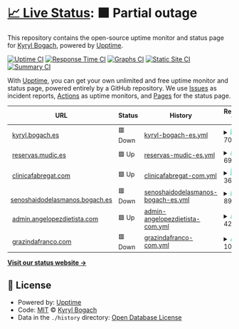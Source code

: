 # [📈 Live Status](https://status.bogach.es): <!--live status--> **🟧 Partial outage**

This repository contains the open-source uptime monitor and status page for [Kyryl Bogach](www.kyryl.bogach.es), powered by [Upptime](https://github.com/upptime/upptime).

[![Uptime CI](https://github.com/kyryl-bogach/upptime/workflows/Uptime%20CI/badge.svg)](https://github.com/kyryl-bogach/upptime/actions?query=workflow%3A%22Uptime+CI%22)
[![Response Time CI](https://github.com/kyryl-bogach/upptime/workflows/Response%20Time%20CI/badge.svg)](https://github.com/kyryl-bogach/upptime/actions?query=workflow%3A%22Response+Time+CI%22)
[![Graphs CI](https://github.com/kyryl-bogach/upptime/workflows/Graphs%20CI/badge.svg)](https://github.com/kyryl-bogach/upptime/actions?query=workflow%3A%22Graphs+CI%22)
[![Static Site CI](https://github.com/kyryl-bogach/upptime/workflows/Static%20Site%20CI/badge.svg)](https://github.com/kyryl-bogach/upptime/actions?query=workflow%3A%22Static+Site+CI%22)
[![Summary CI](https://github.com/kyryl-bogach/upptime/workflows/Summary%20CI/badge.svg)](https://github.com/kyryl-bogach/upptime/actions?query=workflow%3A%22Summary+CI%22)

With [Upptime](https://upptime.js.org), you can get your own unlimited and free uptime monitor and status page, powered entirely by a GitHub repository. We use [Issues](https://github.com/kyryl-bogach/upptime/issues) as incident reports, [Actions](https://github.com/kyryl-bogach/upptime/actions) as uptime monitors, and [Pages](https://status.bogach.es) for the status page.

<!--start: status pages-->
<!-- This summary is generated by Upptime (https://github.com/upptime/upptime) -->
<!-- Do not edit this manually, your changes will be overwritten -->
<!-- prettier-ignore -->
| URL | Status | History | Response Time | Uptime |
| --- | ------ | ------- | ------------- | ------ |
| <img alt="" src="https://icons.duckduckgo.com/ip3/kyryl.bogach.es.ico" height="13"> [kyryl.bogach.es](https://kyryl.bogach.es) | 🟥 Down | [kyryl-bogach-es.yml](https://github.com/kyryl-bogach/upptime/commits/HEAD/history/kyryl-bogach-es.yml) | <details><summary><img alt="Response time graph" src="./graphs/kyryl-bogach-es/response-time-week.png" height="20"> 706ms</summary><br><a href="https://status.bogach.es/history/kyryl-bogach-es"><img alt="Response time 764" src="https://img.shields.io/endpoint?url=https%3A%2F%2Fraw.githubusercontent.com%2Fkyryl-bogach%2Fupptime%2FHEAD%2Fapi%2Fkyryl-bogach-es%2Fresponse-time.json"></a><br><a href="https://status.bogach.es/history/kyryl-bogach-es"><img alt="24-hour response time 573" src="https://img.shields.io/endpoint?url=https%3A%2F%2Fraw.githubusercontent.com%2Fkyryl-bogach%2Fupptime%2FHEAD%2Fapi%2Fkyryl-bogach-es%2Fresponse-time-day.json"></a><br><a href="https://status.bogach.es/history/kyryl-bogach-es"><img alt="7-day response time 706" src="https://img.shields.io/endpoint?url=https%3A%2F%2Fraw.githubusercontent.com%2Fkyryl-bogach%2Fupptime%2FHEAD%2Fapi%2Fkyryl-bogach-es%2Fresponse-time-week.json"></a><br><a href="https://status.bogach.es/history/kyryl-bogach-es"><img alt="30-day response time 746" src="https://img.shields.io/endpoint?url=https%3A%2F%2Fraw.githubusercontent.com%2Fkyryl-bogach%2Fupptime%2FHEAD%2Fapi%2Fkyryl-bogach-es%2Fresponse-time-month.json"></a><br><a href="https://status.bogach.es/history/kyryl-bogach-es"><img alt="1-year response time 779" src="https://img.shields.io/endpoint?url=https%3A%2F%2Fraw.githubusercontent.com%2Fkyryl-bogach%2Fupptime%2FHEAD%2Fapi%2Fkyryl-bogach-es%2Fresponse-time-year.json"></a></details> | <details><summary><a href="https://status.bogach.es/history/kyryl-bogach-es">88.40%</a></summary><a href="https://status.bogach.es/history/kyryl-bogach-es"><img alt="All-time uptime 99.88%" src="https://img.shields.io/endpoint?url=https%3A%2F%2Fraw.githubusercontent.com%2Fkyryl-bogach%2Fupptime%2FHEAD%2Fapi%2Fkyryl-bogach-es%2Fuptime.json"></a><br><a href="https://status.bogach.es/history/kyryl-bogach-es"><img alt="24-hour uptime 99.99%" src="https://img.shields.io/endpoint?url=https%3A%2F%2Fraw.githubusercontent.com%2Fkyryl-bogach%2Fupptime%2FHEAD%2Fapi%2Fkyryl-bogach-es%2Fuptime-day.json"></a><br><a href="https://status.bogach.es/history/kyryl-bogach-es"><img alt="7-day uptime 88.40%" src="https://img.shields.io/endpoint?url=https%3A%2F%2Fraw.githubusercontent.com%2Fkyryl-bogach%2Fupptime%2FHEAD%2Fapi%2Fkyryl-bogach-es%2Fuptime-week.json"></a><br><a href="https://status.bogach.es/history/kyryl-bogach-es"><img alt="30-day uptime 97.33%" src="https://img.shields.io/endpoint?url=https%3A%2F%2Fraw.githubusercontent.com%2Fkyryl-bogach%2Fupptime%2FHEAD%2Fapi%2Fkyryl-bogach-es%2Fuptime-month.json"></a><br><a href="https://status.bogach.es/history/kyryl-bogach-es"><img alt="1-year uptime 99.75%" src="https://img.shields.io/endpoint?url=https%3A%2F%2Fraw.githubusercontent.com%2Fkyryl-bogach%2Fupptime%2FHEAD%2Fapi%2Fkyryl-bogach-es%2Fuptime-year.json"></a></details>
| <img alt="" src="https://icons.duckduckgo.com/ip3/reservas.mudic.es.ico" height="13"> [reservas.mudic.es](https://reservas.mudic.es) | 🟩 Up | [reservas-mudic-es.yml](https://github.com/kyryl-bogach/upptime/commits/HEAD/history/reservas-mudic-es.yml) | <details><summary><img alt="Response time graph" src="./graphs/reservas-mudic-es/response-time-week.png" height="20"> 690ms</summary><br><a href="https://status.bogach.es/history/reservas-mudic-es"><img alt="Response time 690" src="https://img.shields.io/endpoint?url=https%3A%2F%2Fraw.githubusercontent.com%2Fkyryl-bogach%2Fupptime%2FHEAD%2Fapi%2Freservas-mudic-es%2Fresponse-time.json"></a><br><a href="https://status.bogach.es/history/reservas-mudic-es"><img alt="24-hour response time 664" src="https://img.shields.io/endpoint?url=https%3A%2F%2Fraw.githubusercontent.com%2Fkyryl-bogach%2Fupptime%2FHEAD%2Fapi%2Freservas-mudic-es%2Fresponse-time-day.json"></a><br><a href="https://status.bogach.es/history/reservas-mudic-es"><img alt="7-day response time 690" src="https://img.shields.io/endpoint?url=https%3A%2F%2Fraw.githubusercontent.com%2Fkyryl-bogach%2Fupptime%2FHEAD%2Fapi%2Freservas-mudic-es%2Fresponse-time-week.json"></a><br><a href="https://status.bogach.es/history/reservas-mudic-es"><img alt="30-day response time 720" src="https://img.shields.io/endpoint?url=https%3A%2F%2Fraw.githubusercontent.com%2Fkyryl-bogach%2Fupptime%2FHEAD%2Fapi%2Freservas-mudic-es%2Fresponse-time-month.json"></a><br><a href="https://status.bogach.es/history/reservas-mudic-es"><img alt="1-year response time 694" src="https://img.shields.io/endpoint?url=https%3A%2F%2Fraw.githubusercontent.com%2Fkyryl-bogach%2Fupptime%2FHEAD%2Fapi%2Freservas-mudic-es%2Fresponse-time-year.json"></a></details> | <details><summary><a href="https://status.bogach.es/history/reservas-mudic-es">100.00%</a></summary><a href="https://status.bogach.es/history/reservas-mudic-es"><img alt="All-time uptime 99.98%" src="https://img.shields.io/endpoint?url=https%3A%2F%2Fraw.githubusercontent.com%2Fkyryl-bogach%2Fupptime%2FHEAD%2Fapi%2Freservas-mudic-es%2Fuptime.json"></a><br><a href="https://status.bogach.es/history/reservas-mudic-es"><img alt="24-hour uptime 100.00%" src="https://img.shields.io/endpoint?url=https%3A%2F%2Fraw.githubusercontent.com%2Fkyryl-bogach%2Fupptime%2FHEAD%2Fapi%2Freservas-mudic-es%2Fuptime-day.json"></a><br><a href="https://status.bogach.es/history/reservas-mudic-es"><img alt="7-day uptime 100.00%" src="https://img.shields.io/endpoint?url=https%3A%2F%2Fraw.githubusercontent.com%2Fkyryl-bogach%2Fupptime%2FHEAD%2Fapi%2Freservas-mudic-es%2Fuptime-week.json"></a><br><a href="https://status.bogach.es/history/reservas-mudic-es"><img alt="30-day uptime 100.00%" src="https://img.shields.io/endpoint?url=https%3A%2F%2Fraw.githubusercontent.com%2Fkyryl-bogach%2Fupptime%2FHEAD%2Fapi%2Freservas-mudic-es%2Fuptime-month.json"></a><br><a href="https://status.bogach.es/history/reservas-mudic-es"><img alt="1-year uptime 99.96%" src="https://img.shields.io/endpoint?url=https%3A%2F%2Fraw.githubusercontent.com%2Fkyryl-bogach%2Fupptime%2FHEAD%2Fapi%2Freservas-mudic-es%2Fuptime-year.json"></a></details>
| <img alt="" src="https://icons.duckduckgo.com/ip3/clinicafabregat.com.ico" height="13"> [clinicafabregat.com](https://clinicafabregat.com) | 🟩 Up | [clinicafabregat-com.yml](https://github.com/kyryl-bogach/upptime/commits/HEAD/history/clinicafabregat-com.yml) | <details><summary><img alt="Response time graph" src="./graphs/clinicafabregat-com/response-time-week.png" height="20"> 3622ms</summary><br><a href="https://status.bogach.es/history/clinicafabregat-com"><img alt="Response time 7016" src="https://img.shields.io/endpoint?url=https%3A%2F%2Fraw.githubusercontent.com%2Fkyryl-bogach%2Fupptime%2FHEAD%2Fapi%2Fclinicafabregat-com%2Fresponse-time.json"></a><br><a href="https://status.bogach.es/history/clinicafabregat-com"><img alt="24-hour response time 5834" src="https://img.shields.io/endpoint?url=https%3A%2F%2Fraw.githubusercontent.com%2Fkyryl-bogach%2Fupptime%2FHEAD%2Fapi%2Fclinicafabregat-com%2Fresponse-time-day.json"></a><br><a href="https://status.bogach.es/history/clinicafabregat-com"><img alt="7-day response time 3622" src="https://img.shields.io/endpoint?url=https%3A%2F%2Fraw.githubusercontent.com%2Fkyryl-bogach%2Fupptime%2FHEAD%2Fapi%2Fclinicafabregat-com%2Fresponse-time-week.json"></a><br><a href="https://status.bogach.es/history/clinicafabregat-com"><img alt="30-day response time 6929" src="https://img.shields.io/endpoint?url=https%3A%2F%2Fraw.githubusercontent.com%2Fkyryl-bogach%2Fupptime%2FHEAD%2Fapi%2Fclinicafabregat-com%2Fresponse-time-month.json"></a><br><a href="https://status.bogach.es/history/clinicafabregat-com"><img alt="1-year response time 7018" src="https://img.shields.io/endpoint?url=https%3A%2F%2Fraw.githubusercontent.com%2Fkyryl-bogach%2Fupptime%2FHEAD%2Fapi%2Fclinicafabregat-com%2Fresponse-time-year.json"></a></details> | <details><summary><a href="https://status.bogach.es/history/clinicafabregat-com">100.00%</a></summary><a href="https://status.bogach.es/history/clinicafabregat-com"><img alt="All-time uptime 98.41%" src="https://img.shields.io/endpoint?url=https%3A%2F%2Fraw.githubusercontent.com%2Fkyryl-bogach%2Fupptime%2FHEAD%2Fapi%2Fclinicafabregat-com%2Fuptime.json"></a><br><a href="https://status.bogach.es/history/clinicafabregat-com"><img alt="24-hour uptime 100.00%" src="https://img.shields.io/endpoint?url=https%3A%2F%2Fraw.githubusercontent.com%2Fkyryl-bogach%2Fupptime%2FHEAD%2Fapi%2Fclinicafabregat-com%2Fuptime-day.json"></a><br><a href="https://status.bogach.es/history/clinicafabregat-com"><img alt="7-day uptime 100.00%" src="https://img.shields.io/endpoint?url=https%3A%2F%2Fraw.githubusercontent.com%2Fkyryl-bogach%2Fupptime%2FHEAD%2Fapi%2Fclinicafabregat-com%2Fuptime-week.json"></a><br><a href="https://status.bogach.es/history/clinicafabregat-com"><img alt="30-day uptime 96.59%" src="https://img.shields.io/endpoint?url=https%3A%2F%2Fraw.githubusercontent.com%2Fkyryl-bogach%2Fupptime%2FHEAD%2Fapi%2Fclinicafabregat-com%2Fuptime-month.json"></a><br><a href="https://status.bogach.es/history/clinicafabregat-com"><img alt="1-year uptime 95.97%" src="https://img.shields.io/endpoint?url=https%3A%2F%2Fraw.githubusercontent.com%2Fkyryl-bogach%2Fupptime%2FHEAD%2Fapi%2Fclinicafabregat-com%2Fuptime-year.json"></a></details>
| <img alt="" src="https://icons.duckduckgo.com/ip3/senoshaidodelasmanos.bogach.es.ico" height="13"> [senoshaidodelasmanos.bogach.es](https://senoshaidodelasmanos.bogach.es/) | 🟥 Down | [senoshaidodelasmanos-bogach-es.yml](https://github.com/kyryl-bogach/upptime/commits/HEAD/history/senoshaidodelasmanos-bogach-es.yml) | <details><summary><img alt="Response time graph" src="./graphs/senoshaidodelasmanos-bogach-es/response-time-week.png" height="20"> 894ms</summary><br><a href="https://status.bogach.es/history/senoshaidodelasmanos-bogach-es"><img alt="Response time 994" src="https://img.shields.io/endpoint?url=https%3A%2F%2Fraw.githubusercontent.com%2Fkyryl-bogach%2Fupptime%2FHEAD%2Fapi%2Fsenoshaidodelasmanos-bogach-es%2Fresponse-time.json"></a><br><a href="https://status.bogach.es/history/senoshaidodelasmanos-bogach-es"><img alt="24-hour response time 678" src="https://img.shields.io/endpoint?url=https%3A%2F%2Fraw.githubusercontent.com%2Fkyryl-bogach%2Fupptime%2FHEAD%2Fapi%2Fsenoshaidodelasmanos-bogach-es%2Fresponse-time-day.json"></a><br><a href="https://status.bogach.es/history/senoshaidodelasmanos-bogach-es"><img alt="7-day response time 894" src="https://img.shields.io/endpoint?url=https%3A%2F%2Fraw.githubusercontent.com%2Fkyryl-bogach%2Fupptime%2FHEAD%2Fapi%2Fsenoshaidodelasmanos-bogach-es%2Fresponse-time-week.json"></a><br><a href="https://status.bogach.es/history/senoshaidodelasmanos-bogach-es"><img alt="30-day response time 947" src="https://img.shields.io/endpoint?url=https%3A%2F%2Fraw.githubusercontent.com%2Fkyryl-bogach%2Fupptime%2FHEAD%2Fapi%2Fsenoshaidodelasmanos-bogach-es%2Fresponse-time-month.json"></a><br><a href="https://status.bogach.es/history/senoshaidodelasmanos-bogach-es"><img alt="1-year response time 994" src="https://img.shields.io/endpoint?url=https%3A%2F%2Fraw.githubusercontent.com%2Fkyryl-bogach%2Fupptime%2FHEAD%2Fapi%2Fsenoshaidodelasmanos-bogach-es%2Fresponse-time-year.json"></a></details> | <details><summary><a href="https://status.bogach.es/history/senoshaidodelasmanos-bogach-es">88.32%</a></summary><a href="https://status.bogach.es/history/senoshaidodelasmanos-bogach-es"><img alt="All-time uptime 99.72%" src="https://img.shields.io/endpoint?url=https%3A%2F%2Fraw.githubusercontent.com%2Fkyryl-bogach%2Fupptime%2FHEAD%2Fapi%2Fsenoshaidodelasmanos-bogach-es%2Fuptime.json"></a><br><a href="https://status.bogach.es/history/senoshaidodelasmanos-bogach-es"><img alt="24-hour uptime 99.98%" src="https://img.shields.io/endpoint?url=https%3A%2F%2Fraw.githubusercontent.com%2Fkyryl-bogach%2Fupptime%2FHEAD%2Fapi%2Fsenoshaidodelasmanos-bogach-es%2Fuptime-day.json"></a><br><a href="https://status.bogach.es/history/senoshaidodelasmanos-bogach-es"><img alt="7-day uptime 88.32%" src="https://img.shields.io/endpoint?url=https%3A%2F%2Fraw.githubusercontent.com%2Fkyryl-bogach%2Fupptime%2FHEAD%2Fapi%2Fsenoshaidodelasmanos-bogach-es%2Fuptime-week.json"></a><br><a href="https://status.bogach.es/history/senoshaidodelasmanos-bogach-es"><img alt="30-day uptime 97.31%" src="https://img.shields.io/endpoint?url=https%3A%2F%2Fraw.githubusercontent.com%2Fkyryl-bogach%2Fupptime%2FHEAD%2Fapi%2Fsenoshaidodelasmanos-bogach-es%2Fuptime-month.json"></a><br><a href="https://status.bogach.es/history/senoshaidodelasmanos-bogach-es"><img alt="1-year uptime 99.72%" src="https://img.shields.io/endpoint?url=https%3A%2F%2Fraw.githubusercontent.com%2Fkyryl-bogach%2Fupptime%2FHEAD%2Fapi%2Fsenoshaidodelasmanos-bogach-es%2Fuptime-year.json"></a></details>
| <img alt="" src="https://icons.duckduckgo.com/ip3/admin.angelopezdietista.com.ico" height="13"> [admin.angelopezdietista.com](https://admin.angelopezdietista.com) | 🟩 Up | [admin-angelopezdietista-com.yml](https://github.com/kyryl-bogach/upptime/commits/HEAD/history/admin-angelopezdietista-com.yml) | <details><summary><img alt="Response time graph" src="./graphs/admin-angelopezdietista-com/response-time-week.png" height="20"> 425ms</summary><br><a href="https://status.bogach.es/history/admin-angelopezdietista-com"><img alt="Response time 468" src="https://img.shields.io/endpoint?url=https%3A%2F%2Fraw.githubusercontent.com%2Fkyryl-bogach%2Fupptime%2FHEAD%2Fapi%2Fadmin-angelopezdietista-com%2Fresponse-time.json"></a><br><a href="https://status.bogach.es/history/admin-angelopezdietista-com"><img alt="24-hour response time 396" src="https://img.shields.io/endpoint?url=https%3A%2F%2Fraw.githubusercontent.com%2Fkyryl-bogach%2Fupptime%2FHEAD%2Fapi%2Fadmin-angelopezdietista-com%2Fresponse-time-day.json"></a><br><a href="https://status.bogach.es/history/admin-angelopezdietista-com"><img alt="7-day response time 425" src="https://img.shields.io/endpoint?url=https%3A%2F%2Fraw.githubusercontent.com%2Fkyryl-bogach%2Fupptime%2FHEAD%2Fapi%2Fadmin-angelopezdietista-com%2Fresponse-time-week.json"></a><br><a href="https://status.bogach.es/history/admin-angelopezdietista-com"><img alt="30-day response time 466" src="https://img.shields.io/endpoint?url=https%3A%2F%2Fraw.githubusercontent.com%2Fkyryl-bogach%2Fupptime%2FHEAD%2Fapi%2Fadmin-angelopezdietista-com%2Fresponse-time-month.json"></a><br><a href="https://status.bogach.es/history/admin-angelopezdietista-com"><img alt="1-year response time 467" src="https://img.shields.io/endpoint?url=https%3A%2F%2Fraw.githubusercontent.com%2Fkyryl-bogach%2Fupptime%2FHEAD%2Fapi%2Fadmin-angelopezdietista-com%2Fresponse-time-year.json"></a></details> | <details><summary><a href="https://status.bogach.es/history/admin-angelopezdietista-com">100.00%</a></summary><a href="https://status.bogach.es/history/admin-angelopezdietista-com"><img alt="All-time uptime 99.97%" src="https://img.shields.io/endpoint?url=https%3A%2F%2Fraw.githubusercontent.com%2Fkyryl-bogach%2Fupptime%2FHEAD%2Fapi%2Fadmin-angelopezdietista-com%2Fuptime.json"></a><br><a href="https://status.bogach.es/history/admin-angelopezdietista-com"><img alt="24-hour uptime 100.00%" src="https://img.shields.io/endpoint?url=https%3A%2F%2Fraw.githubusercontent.com%2Fkyryl-bogach%2Fupptime%2FHEAD%2Fapi%2Fadmin-angelopezdietista-com%2Fuptime-day.json"></a><br><a href="https://status.bogach.es/history/admin-angelopezdietista-com"><img alt="7-day uptime 100.00%" src="https://img.shields.io/endpoint?url=https%3A%2F%2Fraw.githubusercontent.com%2Fkyryl-bogach%2Fupptime%2FHEAD%2Fapi%2Fadmin-angelopezdietista-com%2Fuptime-week.json"></a><br><a href="https://status.bogach.es/history/admin-angelopezdietista-com"><img alt="30-day uptime 100.00%" src="https://img.shields.io/endpoint?url=https%3A%2F%2Fraw.githubusercontent.com%2Fkyryl-bogach%2Fupptime%2FHEAD%2Fapi%2Fadmin-angelopezdietista-com%2Fuptime-month.json"></a><br><a href="https://status.bogach.es/history/admin-angelopezdietista-com"><img alt="1-year uptime 99.99%" src="https://img.shields.io/endpoint?url=https%3A%2F%2Fraw.githubusercontent.com%2Fkyryl-bogach%2Fupptime%2FHEAD%2Fapi%2Fadmin-angelopezdietista-com%2Fuptime-year.json"></a></details>
| <img alt="" src="https://icons.duckduckgo.com/ip3/grazindafranco.com.ico" height="13"> [grazindafranco.com](https://grazindafranco.com) | 🟥 Down | [grazindafranco-com.yml](https://github.com/kyryl-bogach/upptime/commits/HEAD/history/grazindafranco-com.yml) | <details><summary><img alt="Response time graph" src="./graphs/grazindafranco-com/response-time-week.png" height="20"> 1095ms</summary><br><a href="https://status.bogach.es/history/grazindafranco-com"><img alt="Response time 1258" src="https://img.shields.io/endpoint?url=https%3A%2F%2Fraw.githubusercontent.com%2Fkyryl-bogach%2Fupptime%2FHEAD%2Fapi%2Fgrazindafranco-com%2Fresponse-time.json"></a><br><a href="https://status.bogach.es/history/grazindafranco-com"><img alt="24-hour response time 850" src="https://img.shields.io/endpoint?url=https%3A%2F%2Fraw.githubusercontent.com%2Fkyryl-bogach%2Fupptime%2FHEAD%2Fapi%2Fgrazindafranco-com%2Fresponse-time-day.json"></a><br><a href="https://status.bogach.es/history/grazindafranco-com"><img alt="7-day response time 1095" src="https://img.shields.io/endpoint?url=https%3A%2F%2Fraw.githubusercontent.com%2Fkyryl-bogach%2Fupptime%2FHEAD%2Fapi%2Fgrazindafranco-com%2Fresponse-time-week.json"></a><br><a href="https://status.bogach.es/history/grazindafranco-com"><img alt="30-day response time 1076" src="https://img.shields.io/endpoint?url=https%3A%2F%2Fraw.githubusercontent.com%2Fkyryl-bogach%2Fupptime%2FHEAD%2Fapi%2Fgrazindafranco-com%2Fresponse-time-month.json"></a><br><a href="https://status.bogach.es/history/grazindafranco-com"><img alt="1-year response time 1286" src="https://img.shields.io/endpoint?url=https%3A%2F%2Fraw.githubusercontent.com%2Fkyryl-bogach%2Fupptime%2FHEAD%2Fapi%2Fgrazindafranco-com%2Fresponse-time-year.json"></a></details> | <details><summary><a href="https://status.bogach.es/history/grazindafranco-com">88.20%</a></summary><a href="https://status.bogach.es/history/grazindafranco-com"><img alt="All-time uptime 99.88%" src="https://img.shields.io/endpoint?url=https%3A%2F%2Fraw.githubusercontent.com%2Fkyryl-bogach%2Fupptime%2FHEAD%2Fapi%2Fgrazindafranco-com%2Fuptime.json"></a><br><a href="https://status.bogach.es/history/grazindafranco-com"><img alt="24-hour uptime 99.98%" src="https://img.shields.io/endpoint?url=https%3A%2F%2Fraw.githubusercontent.com%2Fkyryl-bogach%2Fupptime%2FHEAD%2Fapi%2Fgrazindafranco-com%2Fuptime-day.json"></a><br><a href="https://status.bogach.es/history/grazindafranco-com"><img alt="7-day uptime 88.20%" src="https://img.shields.io/endpoint?url=https%3A%2F%2Fraw.githubusercontent.com%2Fkyryl-bogach%2Fupptime%2FHEAD%2Fapi%2Fgrazindafranco-com%2Fuptime-week.json"></a><br><a href="https://status.bogach.es/history/grazindafranco-com"><img alt="30-day uptime 97.28%" src="https://img.shields.io/endpoint?url=https%3A%2F%2Fraw.githubusercontent.com%2Fkyryl-bogach%2Fupptime%2FHEAD%2Fapi%2Fgrazindafranco-com%2Fuptime-month.json"></a><br><a href="https://status.bogach.es/history/grazindafranco-com"><img alt="1-year uptime 99.76%" src="https://img.shields.io/endpoint?url=https%3A%2F%2Fraw.githubusercontent.com%2Fkyryl-bogach%2Fupptime%2FHEAD%2Fapi%2Fgrazindafranco-com%2Fuptime-year.json"></a></details>

<!--end: status pages-->

[**Visit our status website →**](https://status.bogach.es)

## 📄 License

- Powered by: [Upptime](https://github.com/upptime/upptime)
- Code: [MIT](./LICENSE) © [Kyryl Bogach](www.kyryl.bogach.es)
- Data in the `./history` directory: [Open Database License](https://opendatacommons.org/licenses/odbl/1-0/)

